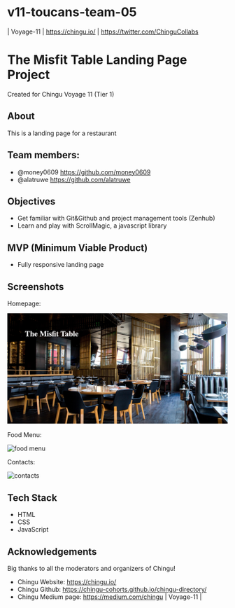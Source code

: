 # v11-toucans-team-05
| Voyage-11 | https://chingu.io/ | https://twitter.com/ChinguCollabs

# The Misfit Table Landing Page Project


Created for Chingu Voyage 11 (Tier 1)


## About
This is a landing page for a restaurant

## Team members:
* @money0609 https://github.com/money0609
* @alatruwe https://github.com/alatruwe

## Objectives

* Get familiar with Git&Github and project management tools (Zenhub)
* Learn and play with ScrollMagic, a javascript library

## MVP (Minimum Viable Product)
* Fully responsive landing page

## Screenshots
Homepage:

![homepage](homepage-screenshot-1.jpg)

Food Menu:

![food menu](menu-screenshot-2.png)

Contacts:

![contacts](contacts-screenshot-3.png)

## Tech Stack
* HTML
* CSS
* JavaScript

## Acknowledgements
Big thanks to all the moderators and organizers of Chingu!
* Chingu Website: https://chingu.io/
* Chingu Github: https://chingu-cohorts.github.io/chingu-directory/
* Chingu Medium page: https://medium.com/chingu
| Voyage-11 |

